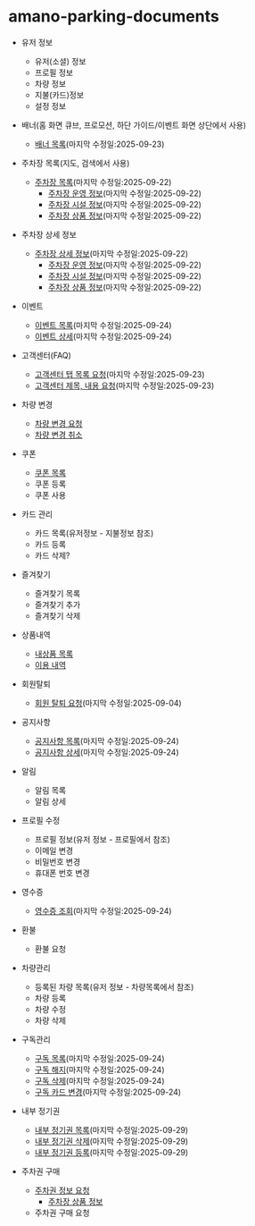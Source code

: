 # amano-parking-documents

- 유저 정보
    - 유저(소셜) 정보
    - 프로필 정보
    - 차량 정보
    - 지불(카드)정보
    - 설정 정보
- 배너(홈 화면 큐브, 프로모션, 하단 가이드/이벤트 화면 상단에서 사용)
    - [배너 목록](./documents/api/banner/banner_dto/BannerDto/overview.md)(마지막 수정일:2025-09-23)

- 주차장 목록(지도, 검색에서 사용)
    - [주차장 목록](./documents/api/plots/plot_dto/PlotDto/overview.md)(마지막 수정일:2025-09-22)
        - [주차장 운영 정보](./documents/api/plots/plot_detail_dto/PlotOperationDto/overview.md)(마지막 수정일:2025-09-22)
        - [주차장 시설 정보](./documents/api/plots/plot_detail_dto/PlotFacilityOperationDto/overview.md)(마지막 수정일:2025-09-22)
        - [주차장 상품 정보](./documents/api/plots/plot_detail_dto/PlotProductOperationDto/overview.md)(마지막 수정일:2025-09-22)
- 주차장 상세 정보        
    - [주차장 상세 정보](./documents/api/plots/plot_detail_dto/PlotDetailDto/overview.md)(마지막 수정일:2025-09-22)
        - [주차장 운영 정보](./documents/api/plots/plot_detail_dto/PlotOperationDto/overview.md)(마지막 수정일:2025-09-22)
        - [주차장 시설 정보](./documents/api/plots/plot_detail_dto/PlotFacilityOperationDto/overview.md)(마지막 수정일:2025-09-22)
        - [주차장 상품 정보](./documents/api/plots/plot_detail_dto/PlotProductOperationDto/overview.md)(마지막 수정일:2025-09-22)    
- 이벤트
    - [이벤트 목록](./documents/api/event/event_dto/EventDto/overview.md)(마지막 수정일:2025-09-24)
    - [이벤트 상세](./documents/api/event/event_detail_dto/EventDetailDto/overview.md)(마지막 수정일:2025-09-24)
- 고객센터(FAQ)
    - [고객센터 탭 목록 요청](./documents/api/customer/customer_tab_dto/CustomerTabDto/overview.md)(마지막 수정일:2025-09-23)
    - [고객센터 제목, 내용 요청](./documents/api/customer/customer_dto/CustomerDto/overview.md)(마지막 수정일:2025-09-23)
- 차량 변경
    - [차량 변경 요청](./documents/api/car_change/car_change_dto/CarChangeDto/overview.md)
    - [차량 변경 취소](./documents/api/car_change/car_change_dto/CarChangeCancelDto/overview.md)
- 쿠폰
    - [쿠폰 목록](./documents/api/coupon/coupon_dto/CouponDto/overview.md)
    - 쿠폰 등록
    - 쿠폰 사용
- 카드 관리
    - 카드 목록(유저정보 - 지불정보 참조)
    - 카드 등록
    - 카드 삭제?
- 즐겨찾기
    - 즐겨찾기 목록
    - 즐겨찾기 추가
    - 즐겨찾기 삭제
- 상품내역
    - [내상품 목록](./documents/api/history/history_prd_dto/HistoryPrdDto/overview.md)
    - [이용 내역](./documents/api/history/history_use_dto/HistoryUseDto/overview.md)
- 회원탈퇴
    - [회원 탈퇴 요청](./documents/api/leave/leave_dto/LeaveDto/overview.md)(마지막 수정일:2025-09-04)
- 공지사항
    - [공지사항 목록](./documents/api/notice/notice_dto/NoticeDto/overview.md)(마지막 수정일:2025-09-24)
    - [공지사항 상세](./documents/api/notice/notice_detail_dto/NoticeDetailDto/overview.md)(마지막 수정일:2025-09-24)
- 알림
    - 알림 목록
    - 알림 상세
- 프로필 수정
    - 프로필 정보(유저 정보 - 프로필에서 참조)
    - 이메일 변경
    - 비밀번호 변경
    - 휴대폰 번호 변경
- 영수증
    - [영수증 조회](./documents/api/receipt/receipt_dto/ReceiptDto/overview.md)(마지막 수정일:2025-09-24)
- 환불
    - 환불 요청
- 차량관리
    - 등록된 차량 목록(유저 정보 - 차량목록에서 참조)
    - 차량 등록
    - 차량 수정
    - 차량 삭제
- 구독관리
    - [구독 목록](./documents/api/subscription/subscription_dto/SubScriptionDto/overview.md)(마지막 수정일:2025-09-24)
    - [구독 해지](./documents/api/subscription/subscription_dto/SubScriptionDto/overview.md#구독-해지-요청)(마지막 수정일:2025-09-24)
    - [구독 삭제](./documents/api/subscription/subscription_dto/SubScriptionDto/overview.md#만료된-구독-삭제-요청)(마지막 수정일:2025-09-24)
    - [구독 카드 변경](./documents/api/subscription/subscription_dto/SubScriptionDto/overview.md#구독-카드-변경-요청)(마지막 수정일:2025-09-24)
- 내부 정기권
    - [내부 정기권 목록](./documents/api/ticket/ticket_dto/TicketDto/overview.md)(마지막 수정일:2025-09-29)
    - [내부 정기권 삭제](./documents/api/ticket/ticket_dto/TicketDto/overview.md#내부-정기권-삭제-요청)(마지막 수정일:2025-09-29)
    - [내부 정기권 등록](./documents/api/ticket/ticket_auth_dto/TicketAuthDto/overview.md)(마지막 수정일:2025-09-29)
- 주차권 구매
    - [주차권 정보 요청](./documents/api/payment/payment_dto/PaymentDto/overview.md)
        - [주차장 상품 정보](./documents/api/plots/plot_detail_dto/PlotProductOperationDto/overview.md)
    - 주차권 구매 요청

